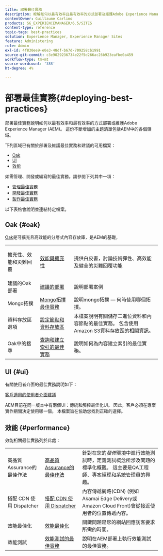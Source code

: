 ```yaml
---
title: 部署最佳實務
description: 瞭解如何以最有效率且最有效率的方式部署及維護Adobe Experience Manager (AEM)。
contentOwner: Guillaume Carlino
products: SG_EXPERIENCEMANAGER/6.5/SITES
content-type: reference
topic-tags: best-practices
solution: Experience Manager, Experience Manager Sites
feature: Administering
role: Admin
exl-id: 4f830ee9-e0e3-48df-b67d-709258cb1991
source-git-commit: c3e9029236734e22f5d266ac26b923eafbe0a459
workflow-type: tm+mt
source-wordcount: '388'
ht-degree: 4%

---
```


# 部署最佳實務{#deploying-best-practices}

部署最佳實務說明如何以最有效率和最有效率的方式部署或維護Adobe Experience Manager (AEM)。 這份不斷增加的主題清單包括AEM中的各個領域。

下列區域已有關於部署及維護最佳實務和建議的可用檔案：

* [Oak](#oak)
* [UI](#ui)
* [效能](#performance)

如需管理、開發或編寫的最佳實務，請參閱下列其中一項：

* [管理最佳實務](/help/sites-administering/administer-best-practices.md)
* [開發最佳實務](/help/sites-developing/best-practices.md)
* [製作最佳實務](/help/sites-authoring/best-practices.md)

以下表格會說明並連結特定檔案。

## Oak {#oak}

[Oak](/help/sites-deploying/platform.md)是可擴充且高效能的分層式內容存放庫，是AEM的基礎。

<table>
 <tbody>
  <tr>
   <td><p>擴充性、效能和災難回覆</p> </td>
   <td><a href="/help/sites-deploying/performance.md">效能與擴充性</a></td>
   <td>提供白皮書，討論技術彈性、高效能及健全的災難回覆功能</td>
  </tr>
  <tr>
   <td>建議的Oak部署</td>
   <td><a href="/help/sites-deploying/recommended-deploys.md">建議的部署</a></td>
   <td>說明部署案例</td>
  </tr>
  <tr>
   <td>Mongo拓撲</td>
   <td><a href="/help/sites-deploying/recommended-deploys.md">Mongo拓撲最佳實務</a></td>
   <td>說明mongo拓撲 — 何時使用哪個拓撲。</td>
  </tr>
  <tr>
   <td>資料存放區選項</td>
   <td><a href="/help/sites-deploying/data-store-config.md">設定節點和資料存放區</a></td>
   <td>本檔案說明有關儲存二進位資料和內容節點的最佳實務。 包含使用Amazon S3資料存放區的相關資訊。</td>
  </tr>
  <tr>
   <td>Oak中的搜尋</td>
   <td><a href="/help/sites-deploying/best-practices-for-queries-and-indexing.md">查詢和建立索引的最佳實務</a><br /> </td>
   <td>說明如何為內容建立索引的最佳實務。</td>
  </tr>
 </tbody>
</table>

## UI {#ui}

有關使用者介面的最佳實務說明如下：

[客戶適用的使用者介面建議](/help/sites-deploying/ui-recommendations.md)

AEM目前在同一版本中有兩個UI：傳統和觸控最佳化UI。 因此，客戶必須在專案實作期間決定使用哪一個。 本檔案旨在協助您找到正確的選擇。

## 效能 {#performance}

效能相關最佳實務列於此處：

<table>
 <tbody>
  <tr>
   <td>高品質Assurance的最佳作法</td>
   <td><a href="/help/sites-deploying/configuring-performance.md#best-practices-for-quality-assurance">高品質Assurance的最佳作法</a></td>
   <td>針對在您的<em>發佈</em>環境中進行效能測試時，定義測試概念所涉及問題的標準化概觀。 這主要是QA工程師、專案經理和系統管理員的興趣。</td>
  </tr>
  <tr>
   <td>搭配 CDN 使用 Dispatcher</td>
   <td><a href="https://experienceleague.adobe.com/docs/experience-manager-dispatcher/using/dispatcher.html#using-dispatcher-with-a-cdn">搭配 CDN 使用 Dispatcher</a></td>
   <td>內容傳遞網路(CDN) (例如Akamai Edge Delivery或Amazon Cloud Front)會從接近使用者的位置傳遞內容。</td>
  </tr>
  <tr>
   <td>效能最佳化</td>
   <td><a href="/help/sites-deploying/configuring-performance.md">效能最佳化</a></td>
   <td>關鍵問題是您的網站回應訪客要求所需的時間。</td>
  </tr>
  <tr>
   <td>效能測試</td>
   <td><a href="/help/sites-deploying/best-practices-for-performance-testing.md">效能測試的最佳實務</a></td>
   <td>說明在AEM部署上執行效能測試的最佳實務。<br /> </td>
  </tr>
 </tbody>
</table>
